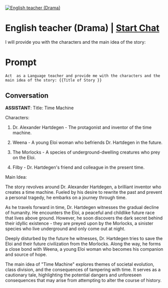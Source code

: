
[![English teacher (Drama)](https://flow-prompt-covers.s3.us-west-1.amazonaws.com/icon/cute/cute_1.png)](https://gptcall.net/chat.html?data=%7B%22contact%22%3A%7B%22id%22%3A%22iCUeKEyWnaH06goebfMMG%22%2C%22flow%22%3Atrue%7D%7D)
# English teacher (Drama) | [Start Chat](https://gptcall.net/chat.html?data=%7B%22contact%22%3A%7B%22id%22%3A%22iCUeKEyWnaH06goebfMMG%22%2C%22flow%22%3Atrue%7D%7D)
I will provide you with the characters and the main idea of the story:

# Prompt

```
Act  as a Language teacher and provide me with the characters and the main idea of the story: {{Title of Story }}
```

## Conversation

**ASSISTANT**: Title: Time Machine



Characters:

1. Dr. Alexander Hartdegen - The protagonist and inventor of the time machine.

2. Weena - A young Eloi woman who befriends Dr. Hartdegen in the future.

3. The Morlocks - A species of underground-dwelling creatures who prey on the Eloi.

4. Filby - Dr. Hartdegen's friend and colleague in the present time.



Main Idea:

The story revolves around Dr. Alexander Hartdegen, a brilliant inventor who creates a time machine. Fueled by his desire to rewrite the past and prevent a personal tragedy, he embarks on a journey through time.



As he travels forward in time, Dr. Hartdegen witnesses the gradual decline of humanity. He encounters the Eloi, a peaceful and childlike future race that lives above ground. However, he soon discovers the dark secret behind their idyllic existence - they are preyed upon by the Morlocks, a sinister species who live underground and only come out at night.



Deeply disturbed by the future he witnesses, Dr. Hartdegen tries to save the Eloi and their future civilization from the Morlocks. Along the way, he forms a close bond with Weena, a young Eloi woman who becomes his companion and source of hope.



The main idea of "Time Machine" explores themes of societal evolution, class division, and the consequences of tampering with time. It serves as a cautionary tale, highlighting the potential dangers and unforeseen consequences that may arise from attempting to alter the course of history.


